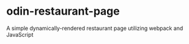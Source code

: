 # odin-restaurant-page

A simple dynamically-rendered restaurant page utilizing webpack and JavaScript
